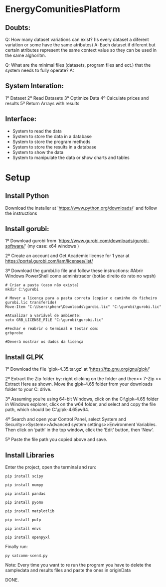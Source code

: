 # EnergyComunitiesPlatform

## Doubts:
Q: How many dataset variations can exist? (Is every dataset a diferent variation or some have the same atributes)
A: Each dataset if diferent but certain atributes represent the same context value so they can be used in the same alghoritm.

Q: What are the minimal files (datasets, program files and ect.) that the system needs to fully operate? 
A:

## System Interation:

1º Dataset 
2º Read Datasets 
3º Optimize Data
4º Calculate prices and results
5º Return Arrays with results

## Interface:

- System to read the data 
- System to store the data in a database
- System to store the program methods
- System to store the results in a database
- System to show the data
- System to manipulate the data or show charts and tables 

# Setup


## Install Python
Download the installer at 'https://www.python.org/downloads/' and follow the instructions

## Install gorubi:

1º Download gurobi from 'https://www.gurobi.com/downloads/gurobi-software/' (my case: x64 windows ) 

2º Create an account and Get Academic license for 1 year at https://portal.gurobi.com/iam/licenses/list/

3º Download the gurobi.lic file and follow these instructions:
    #Abrir Windows PowerShell como administrador (botão direito do rato no wpsh)

    # Criar a pasta (caso não exista)
    mkdir C:\gurobi  

    # Mover a licença para a pasta correta (copiar o caminho do ficheiro gurobi.lic transferido)
    Move-Item "C:\Users\phenr\Downloads\gurobi.lic" "C:\gurobi\gurobi.lic"

    #Atualizar a variável de ambiente:
    setx GRB_LICENSE_FILE "C:\gurobi\gurobi.lic"

    #Fechar e reabrir o terminal e testar com:
    grbprobe

    #Deverá mostrar os dados da licença

## Install GLPK

1º Download the flie 'glpk-4.35.tar.gz' at 'https://ftp.gnu.org/gnu/glpk/'

2º Extract the Zip folder by: right clicking on the folder and then>> 7-Zip >> Extract Here as shown. Move the glpk-4.65 folder from your downloads folder to your C: drive.

3º Assuming you’re using 64-bit Windows, click on the C:\glpk-4.65 folder in Windows explorer, click on the w64 folder, and select and copy the file path, which should be C:\glpk-4.65\w64.

4º Search and open your Control Panel, select System and Security>>System>>Advanced system settings>>Environment Variables. Then click on ‘path’ in the top window, click the ‘Edit’ button, then ‘New’.

5º Paste the file path you copied above and save.

## Install Libraries 

Enter the project, open the terminal and run:

    pip install scipy

    pip install numpy

    pip install pandas
    
    pip install pyomo
    
    pip install matplotlib

    pip install pulp

    pip install envs

    pip install openpyxl

Finally run:

    py satcomm-scen4.py

Note: Every time you want to re run the program you have to delete the sampledata and results files and paste the ones in originData    

DONE.






